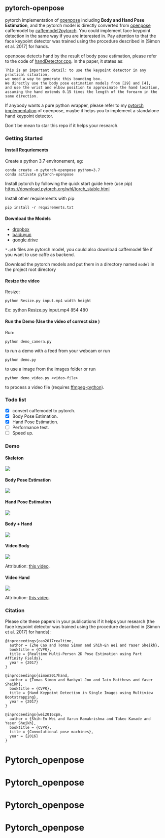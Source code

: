 ## pytorch-openpose

pytorch implementation of [openpose](https://github.com/CMU-Perceptual-Computing-Lab/openpose) including **Body and Hand Pose Estimation**, and the pytorch model is directly converted from [openpose](https://github.com/CMU-Perceptual-Computing-Lab/openpose) caffemodel by [caffemodel2pytorch](https://github.com/vadimkantorov/caffemodel2pytorch). You could implement face keypoint detection in the same way if you are interested in. Pay attention to that the face keypoint detector was trained using the procedure described in [Simon et al. 2017] for hands.

openpose detects hand by the result of body pose estimation, please refer to the code of [handDetector.cpp](https://github.com/CMU-Perceptual-Computing-Lab/openpose/blob/master/src/openpose/hand/handDetector.cpp).
In the paper, it states as:
```
This is an important detail: to use the keypoint detector in any practical situation, 
we need a way to generate this bounding box. 
We directly use the body pose estimation models from [29] and [4], 
and use the wrist and elbow position to approximate the hand location, 
assuming the hand extends 0.15 times the length of the forearm in the same direction.
```

If anybody wants a pure python wrapper, please refer to my [pytorch implementation](https://github.com/Hzzone/pytorch-openpose) of openpose, maybe it helps you to implement a standalone hand keypoint detector.

Don't be mean to star this repo if it helps your research.

### Getting Started

#### Install Requriements

Create a python 3.7 environement, eg:

    conda create -n pytorch-openpose python=3.7
    conda activate pytorch-openpose

Install pytorch by following the quick start guide here (use pip) https://download.pytorch.org/whl/torch_stable.html

Install other requirements with pip

    pip install -r requirements.txt

#### Download the Models

* [dropbox](https://www.dropbox.com/sh/7xbup2qsn7vvjxo/AABWFksdlgOMXR_r5v3RwKRYa?dl=0)
* [baiduyun](https://pan.baidu.com/s/1IlkvuSi0ocNckwbnUe7j-g)
* [google drive](https://drive.google.com/drive/folders/1JsvI4M4ZTg98fmnCZLFM-3TeovnCRElG?usp=sharing)

`*.pth` files are pytorch model, you could also download caffemodel file if you want to use caffe as backend.

Download the pytorch models and put them in a directory named `model` in the project root directory

#### Resize the video

Resize:
    
    python Resize.py input.mp4 width height
    
Ex:
    python Resize.py input.mp4 854 480

#### Run the Demo (Use the video of correct size )

Run:

    python demo_camera.py

to run a demo with a feed from your webcam or run

    python demo.py

to use a image from the images folder or run 

    python demo_video.py <video-file>
    

to process a video file (requires [ffmpeg-python][ffmpeg]).

[ffmpeg]: https://pypi.org/project/ffmpeg-python/

### Todo list
- [x] convert caffemodel to pytorch.
- [x] Body Pose Estimation.
- [x] Hand Pose Estimation.
- [ ] Performance test.
- [ ] Speed up.

### Demo
#### Skeleton

![](images/Pose.jpg)
#### Body Pose Estimation

![](images/body_preview.jpg)

#### Hand Pose Estimation
![](images/hand_preview.png)

#### Body + Hand
![](images/demo_preview.png)

#### Video Body

![](images/kc-e129SBb4-sample.processed.gif)

Attribution: [this video](https://www.youtube.com/watch?v=kc-e129SBb4).

#### Video Hand

![](images/yOAmYSW3WyU-sample.small.processed.gif)

Attribution: [this video](https://www.youtube.com/watch?v=yOAmYSW3WyU).

### Citation
Please cite these papers in your publications if it helps your research (the face keypoint detector was trained using the procedure described in [Simon et al. 2017] for hands):

```
@inproceedings{cao2017realtime,
  author = {Zhe Cao and Tomas Simon and Shih-En Wei and Yaser Sheikh},
  booktitle = {CVPR},
  title = {Realtime Multi-Person 2D Pose Estimation using Part Affinity Fields},
  year = {2017}
}

@inproceedings{simon2017hand,
  author = {Tomas Simon and Hanbyul Joo and Iain Matthews and Yaser Sheikh},
  booktitle = {CVPR},
  title = {Hand Keypoint Detection in Single Images using Multiview Bootstrapping},
  year = {2017}
}

@inproceedings{wei2016cpm,
  author = {Shih-En Wei and Varun Ramakrishna and Takeo Kanade and Yaser Sheikh},
  booktitle = {CVPR},
  title = {Convolutional pose machines},
  year = {2016}
}
```
# Pytorch_openpose
# Pytorch_openpose
# Pytorch_openpose
# Pytorch_openpose
